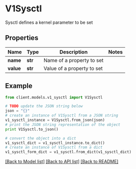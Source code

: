 # V1Sysctl

Sysctl defines a kernel parameter to be set

## Properties
Name | Type | Description | Notes
------------ | ------------- | ------------- | -------------
**name** | **str** | Name of a property to set | 
**value** | **str** | Value of a property to set | 

## Example

```python
from client.models.v1_sysctl import V1Sysctl

# TODO update the JSON string below
json = "{}"
# create an instance of V1Sysctl from a JSON string
v1_sysctl_instance = V1Sysctl.from_json(json)
# print the JSON string representation of the object
print V1Sysctl.to_json()

# convert the object into a dict
v1_sysctl_dict = v1_sysctl_instance.to_dict()
# create an instance of V1Sysctl from a dict
v1_sysctl_form_dict = v1_sysctl.from_dict(v1_sysctl_dict)
```
[[Back to Model list]](../README.md#documentation-for-models) [[Back to API list]](../README.md#documentation-for-api-endpoints) [[Back to README]](../README.md)


